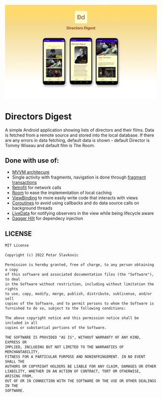 ![project_banner](/media/dd_banner.png)

# Directors Digest
A simple Android application showing lists of directors and their films. Data is fetched from a remote source and stored into the local database. If there are any errors in data fetching, default data is shown - default Director is Tommy Wiseau and default film is The Room.

## Done with use of:
- [MVVM architecure](https://cdn-blog.scalablepath.com/uploads/2021/12/mvvm-reactive-architecture-1024x937.png)
- Single activity with fragments, navigation is done through [fragment transactions](https://developer.android.com/guide/fragments/transactions)
- [Retrofit](https://square.github.io/retrofit/) for network calls
- [Room](https://developer.android.com/training/data-storage/room) to ease the implementation of local caching
- [ViewBinding](https://developer.android.com/topic/libraries/view-binding) to more easily write code that interacts with views
- [Coroutines](https://developer.android.com/kotlin/coroutines) to avoid using callbacks and do data source calls on background threads
- [LiveData](https://developer.android.com/topic/libraries/architecture/livedata) for notifying observers in the view while being lifecycle aware
- [Dagger Hilt](https://dagger.dev/hilt/) for dependecy injection
 
 ## LICENSE
```
MIT License

Copyright (c) 2022 Petar Slavkovic

Permission is hereby granted, free of charge, to any person obtaining a copy
of this software and associated documentation files (the "Software"), to deal
in the Software without restriction, including without limitation the rights
to use, copy, modify, merge, publish, distribute, sublicense, and/or sell
copies of the Software, and to permit persons to whom the Software is
furnished to do so, subject to the following conditions:

The above copyright notice and this permission notice shall be included in all
copies or substantial portions of the Software.

THE SOFTWARE IS PROVIDED "AS IS", WITHOUT WARRANTY OF ANY KIND, EXPRESS OR
IMPLIED, INCLUDING BUT NOT LIMITED TO THE WARRANTIES OF MERCHANTABILITY,
FITNESS FOR A PARTICULAR PURPOSE AND NONINFRINGEMENT. IN NO EVENT SHALL THE
AUTHORS OR COPYRIGHT HOLDERS BE LIABLE FOR ANY CLAIM, DAMAGES OR OTHER
LIABILITY, WHETHER IN AN ACTION OF CONTRACT, TORT OR OTHERWISE, ARISING FROM,
OUT OF OR IN CONNECTION WITH THE SOFTWARE OR THE USE OR OTHER DEALINGS IN THE
SOFTWARE.
```
